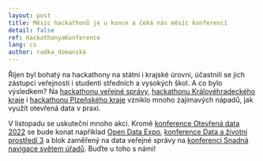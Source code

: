 ```yaml
---
layout: post
title: Měsíc hackathonů je u konce a čeká nás měsíc konferencí
detail: false
ref: HackathonyaKonference
lang: cs
author: radka_domanská
---
```


Říjen byl bohatý na hackathony na státní i krajské úrovni, účastnili se jich zástupci veřejnosti i studenti středních a vysokých škol. A co bylo výsledkem? Na [hackathonu veřejné správy], [hackathonu Královéhradeckého kraje] i [hackathonu Plzeňského kraje] vzniklo mnoho zajímavých nápadů, jak využít otevřená data v praxi.

V listopadu se uskuteční mnoho akcí. Kromě [konference Otevřená data 2022] se bude konat například [Open Data Expo], [konference Data a životní prostředí 3] a blok zaměřený na data veřejné správy na [konferenci Snadná navigace světem úřadů]. Buďte u toho s námi!

[hackathonu veřejné správy]: https://hackujstat.cz/ "hackathon veřejné správy"
[hackathonu Královéhradeckého kraje]: https://www.datakhk.cz/pages/hackathony "hackathon Královéhradeckého kraje"
[hackathonu Plzeňského kraje]: https://hpk.maleskoly.info/ "hackathon Plzeňského kraje"
[konference Otevřená data 2022]: https://opendata.gov.cz/edu:konference:2022 "konference Otevřená data 2022"
[Open Data Expo]: https://osf.cz/2022/11/02/open-data-expo-2022-odhali-co-se-za-poslednich-10-let-v-oblasti-otevrenych-dat-nepodarilo/ "Open Data Expo"
[konference Data a životní prostředí 3]: https://www.cenia.cz/akce-cenia/data-a-zivotni-prostredi/konference-data-a-zivotni-prostredi-3/ "konference Data a životní prostředí 3"
[konferenci Snadná navigace světem úřadů]: https://snsu.cz/ "konference Snadná navigace světem úřadů"
